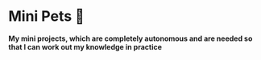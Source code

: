 # Mini Pets 🐶


**My mini projects, which are completely autonomous and are needed so that I can work out my knowledge in practice**
